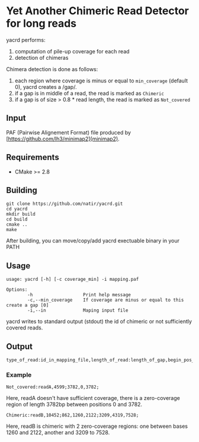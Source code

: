 # Yet Another Chimeric Read Detector for long reads

yacrd performs:

1. computation of pile-up coverage for each read
2. detection of chimeras

Chimera detection is done as follows:

1. each region where coverage is minus or equal to `min_coverage` (default 0), yacrd creates a /gap/.
2. if a gap is in middle of a read, the read is marked as `Chimeric`
3. if a gap is of size > 0.8 * read length, the read is marked as `Not_covered`

## Input

PAF (Pairwise Alignement Format) file produced by [https://github.com/lh3/minimap2](minimap2).

## Requirements

- CMake >= 2.8

## Building

```
git clone https://github.com/natir/yacrd.git
cd yacrd
mkdir build
cd build
cmake ..
make
```

After building, you can move/copy/add yacrd exectuable binary in your PATH


## Usage

```
usage: yacrd [-h] [-c coverage_min] -i mapping.paf

Options:
        -h                   Print help message
        -c,--min_coverage    If coverage are minus or equal to this create a gap [0]
        -i,--in              Maping input file

```

yacrd writes to standard output (stdout) the id of chimeric or not sufficiently covered reads.

## Output

```
type_of_read:id_in_mapping_file,length_of_read:length_of_gap,begin_pos_of_gap,end_pos_of_gap;length_of_gap,be…
```

### Example

```
Not_covered:readA,4599;3782,0,3782;
```

Here, readA doesn't have sufficient coverage, there is a zero-coverage region of length 3782bp between positions 0 and 3782.

```
Chimeric:readB,10452;862,1260,2122;3209,4319,7528;
```

Here, readB is chimeric with 2 zero-coverage regions: one between bases 1260 and 2122, another and 3209 to 7528.
